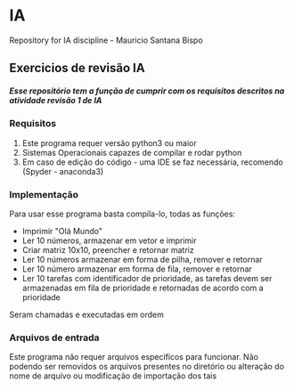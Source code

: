 # IA
Repository for IA discipline - Mauricio Santana Bispo
<h2>Exercicios de revisão IA</h2>

<h5>Esse repositório tem a função de cumprir com os requisitos descritos na atividade revisão 1 de IA</h5>

<h3>Requisitos</h3>
<ol>
<li>Este programa requer versão python3 ou maior</li>
<li>Sistemas Operacionais capazes de compilar e rodar python</li>
<li>Em caso de edição do código - uma IDE se faz necessária, recomendo (Spyder - anaconda3)</li>
</ol>

<h3>Implementação</h3>
<p>Para usar esse programa basta compila-lo, todas as funções:</p>
<ul>
<li>Imprimir "Olá Mundo"</li>
<li>Ler 10 números, armazenar em vetor e imprimir</li>
<li>Criar matriz 10x10, preencher e retornar matriz</li>
<li>Ler 10 números armazenar em forma de pilha, remover e retornar</li>
<li>Ler 10 número armazenar em forma de fila, remover e retornar</li>
<li>Ler 10 tarefas com identificador de prioridade, as tarefas devem ser armazenadas em fila de prioridade e retornadas de acordo com a prioridade</li>
</ul>
<p>Seram chamadas e executadas em ordem</p>
<h3>Arquivos de entrada</h3>
<p>Este programa não requer arquivos específicos para funcionar. Não podendo ser removidos os arquivos presentes no diretório ou alteração do nome de arquivo ou modificação de importação dos tais</p>
